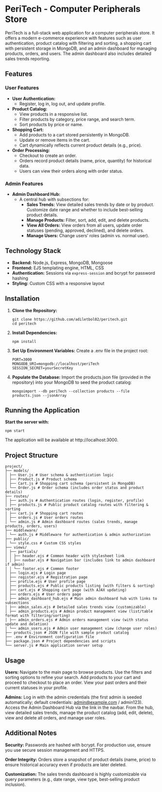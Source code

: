 # PeriTech - Computer Peripherals Store

PeriTech is a full-stack web application for a computer peripherals store. It offers a modern e-commerce experience with features such as user authentication, product catalog with filtering and sorting, a shopping cart with persistent storage in MongoDB, and an admin dashboard for managing products, orders, and users. The admin dashboard also includes detailed sales trends reporting.

## Features

### User Features

- **User Authentication:**
  - Register, log in, log out, and update profile.
- **Product Catalog:**
  - View products in a responsive list.
  - Filter products by category, price range, and search term.
  - Sort products by price or name.
- **Shopping Cart:**
  - Add products to a cart stored persistently in MongoDB.
  - Update or remove items in the cart.
  - Cart dynamically reflects current product details (e.g., price).
- **Order Processing:**
  - Checkout to create an order.
  - Orders record product details (name, price, quantity) for historical data.
  - Users can view their orders along with order status.

### Admin Features

- **Admin Dashboard Hub:**
  - A central hub with subsections for:
    - **Sales Trends:** View detailed sales trends by date or by product. Customize date range and whether to include best-selling product details.
    - **Manage Products:** Filter, sort, add, edit, and delete products.
    - **View All Orders:** View orders from all users, update order statuses (pending, approved, declined), and delete orders.
    - **Manage Users:** Change users’ roles (admin vs. normal user).

## Technology Stack

- **Backend:** Node.js, Express, MongoDB, Mongoose
- **Frontend:** EJS templating engine, HTML, CSS
- **Authentication:** Sessions via `express-session` and bcrypt for password hashing
- **Styling:** Custom CSS with a responsive layout

## Installation

1. **Clone the Repository:**
   ```
   git clone https://github.com/adiletbol02/peritech.git
   cd peritech
   ```

2. **Install Dependencies:**
   ```
   npm install
   ```

4. **Set Up Environment Variables:**
   Create a .env file in the project root:
   ```
   PORT=3000
   MONGODB_URI=mongodb://localhost/periTech
   SESSION_SECRET=yourSecretKey
   ```

5. **Populate the Database:**
   Import the products.json file (provided in the repository) into your MongoDB to seed the product catalog:
   ```
   mongoimport --db periTech --collection products --file products.json --jsonArray
   ```

## Running the Application

**Start the server with:**
```
npm start
```

The application will be available at http://localhost:3000.

## Project Structure
```
project/
├── models/
│ ├── User.js # User schema & authentication logic
│ ├── Product.js # Product schema
│ ├── Cart.js # Shopping cart schema (persistent in MongoDB)
│ └── Order.js # Order schema (includes order status and product details)
├── routes/
│ ├── auth.js # Authentication routes (login, register, profile)
│ ├── products.js # Public product catalog routes with filtering & sorting
│ ├── cart.js # Shopping cart routes
│ ├── orders.js # User orders routes
│ └── admin.js # Admin dashboard routes (sales trends, manage products, orders, users)
├── middleware/
│ └── auth.js # Middleware for authentication & admin authorization
├── public/
│ └── style.css # Custom CSS styles
├── views/
│ ├── partials/
│ │ ├── header.ejs # Common header with stylesheet link
│ │ ├── navbar.ejs # Navigation bar (includes link to admin dashboard if admin)
│ │ └── footer.ejs # Common footer
│ ├── login.ejs # Login page
│ ├── register.ejs # Registration page
│ ├── profile.ejs # User profile page
│ ├── products.ejs # Public products listing (with filters & sorting)
│ ├── cart.ejs # Shopping cart page (with AJAX updating)
│ ├── orders.ejs # User orders page
│ ├── admin_dashboard_hub.ejs # Main admin dashboard hub with links to subsections
│ ├── admin_sales.ejs # Detailed sales trends view (customizable)
│ ├── admin_products.ejs # Admin product management view (list/table format with filtering/sorting)
│ ├── admin_orders.ejs # Admin orders management view (with status update and deletion)
│ └── admin_users.ejs # Admin user management view (change user roles)
├── products.json # JSON file with sample product catalog
├── .env # Environment configuration file
├── package.json # Project dependencies and scripts
└── server.js # Main application server setup
```
## Usage

**Users:**
Navigate to the main page to browse products.
Use the filters and sorting options to refine your search.
Add products to your cart and proceed to checkout to place an order.
View your past orders and their current statuses in your profile.

**Admins:**
Log in with the admin credentials (the first admin is seeded automatically; default credentials: admin@example.com / admin123).
Access the Admin Dashboard Hub via the link in the navbar.
From the hub, view detailed sales trends, manage the product catalog (add, edit, delete), view and delete all orders, and manage user roles.

## Additional Notes

**Security:**
Passwords are hashed with bcrypt. For production use, ensure you use secure session management and HTTPS.

**Order Integrity:**
Orders store a snapshot of product details (name, price) to ensure historical accuracy even if products are later deleted.

**Customization:**
The sales trends dashboard is highly customizable via query parameters (e.g., date range, view type, best-selling product inclusion).
